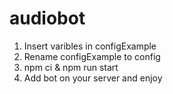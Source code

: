 # audiobot
1. Insert varibles in configExample
2. Rename configExample to config
3. npm ci & npm run start
4. Add bot on your server  and enjoy
